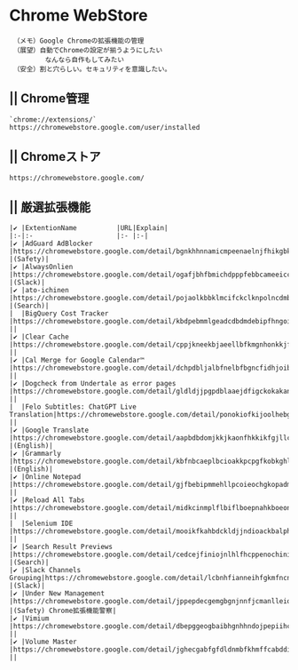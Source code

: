 # Chrome WebStore
```
 （メモ）Google Chromeの拡張機能の管理
 （展望）自動でChromeの設定が揃うようにしたい
         なんなら自作もしてみたい
 （安全）割と穴らしい。セキュリティを意識したい。
```


## || Chrome管理
    `chrome://extensions/`
    https://chromewebstore.google.com/user/installed


## || Chromeストア
    https://chromewebstore.google.com/


## || 厳選拡張機能
    |✔︎ |ExtentionName          |URL|Explain|
    |:-|:-                     |:- |:-|
    |✔︎ |AdGuard AdBlocker      |https://chromewebstore.google.com/detail/bgnkhhnnamicmpeenaelnjfhikgbkllg |(Safety)|
    |✔︎ |AlwaysOnlien           |https://chromewebstore.google.com/detail/ogafjbhfbmichdpppfebbcameeicchkg |(Slack)|
    |✔︎ |ato-ichinen            |https://chromewebstore.google.com/detail/pojaolkbbklmcifckclknpolncdmbaph |(Search)|
    |  |BigQuery Cost Tracker  |https://chromewebstore.google.com/detail/kbdpebmmlgeadcdbdmdebipfhngoiefp ||
    |✔︎ |Clear Cache            |https://chromewebstore.google.com/detail/cppjkneekbjaeellbfkmgnhonkkjfpdn ||
    |✔︎ |Cal Merge for Google Calendar™         |https://chromewebstore.google.com/detail/dchpdbljalbfnelbfbgncfidhjoibkah ||
    |✔︎ |Dogcheck from Undertale as error pages  |https://chromewebstore.google.com/detail/gldldjjpgpdblaaejdfigckokakanoha ||
    |  |Felo Subtitles: ChatGPT Live Translation|https://chromewebstore.google.com/detail/ponokiofkijoolhebggofhhibnafebna ||
    |✔︎ |Google Translate       |https://chromewebstore.google.com/detail/aapbdbdomjkkjkaonfhkkikfgjllcleb |(English)|
    |✔︎ |Grammarly              |https://chromewebstore.google.com/detail/kbfnbcaeplbcioakkpcpgfkobkghlhen |(English)|
    |✔︎ |Online Notepad         |https://chromewebstore.google.com/detail/gjfbebipmmehllpcoieochgkopadmddh ||
    |✔︎ |Reload All Tabs        |https://chromewebstore.google.com/detail/midkcinmplflbiflboepnahkboeonkam ||
    |  |Selenium IDE           |https://chromewebstore.google.com/detail/mooikfkahbdckldjjndioackbalphokd ||
    |✔︎ |Search Result Previews |https://chromewebstore.google.com/detail/cedcejfiniojnlhlfhcppenochinijfo |(Search)|
    |✔︎ |Slack Channels Grouping|https://chromewebstore.google.com/detail/lcbnhfianneihfgkmfncnhpkpghedbkm |(Slack)|
    |✔︎ |Under New Management   |https://chromewebstore.google.com/detail/jppepdecgemgbgnjnnfjcmanlleioikj |(Safety) Chrome拡張機能警察|
    |✔︎ |Vimium                 |https://chromewebstore.google.com/detail/dbepggeogbaibhgnhhndojpepiihcmeb ||
    |✔︎ |Volume Master          |https://chromewebstore.google.com/detail/jghecgabfgfdldnmbfkhmffcabddioke ||


<!--
    |1Password             |||
    |Bitwarden             |||
    |Okta Browser Plugin   |||
-->



